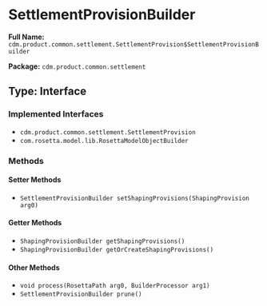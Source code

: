 # SettlementProvisionBuilder

**Full Name:** `cdm.product.common.settlement.SettlementProvision$SettlementProvisionBuilder`

**Package:** `cdm.product.common.settlement`

## Type: Interface

### Implemented Interfaces

- `cdm.product.common.settlement.SettlementProvision`
- `com.rosetta.model.lib.RosettaModelObjectBuilder`

### Methods

#### Setter Methods

- `SettlementProvisionBuilder setShapingProvisions(ShapingProvision arg0)`

#### Getter Methods

- `ShapingProvisionBuilder getShapingProvisions()`
- `ShapingProvisionBuilder getOrCreateShapingProvisions()`

#### Other Methods

- `void process(RosettaPath arg0, BuilderProcessor arg1)`
- `SettlementProvisionBuilder prune()`

